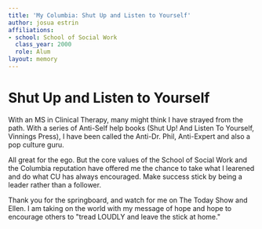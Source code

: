 ```yaml
---
title: 'My Columbia: Shut Up and Listen to Yourself'
author: josua estrin
affiliations:
- school: School of Social Work
  class_year: 2000
  role: Alum
layout: memory
---
```


# Shut Up and Listen to Yourself

With an MS in Clinical Therapy, many might think I have strayed from the path.  With a series of Anti-Self help books (Shut Up! And Listen To Yourself, Vinnings Press), I have been called the Anti-Dr. Phil, Anti-Expert and also a pop culture guru.

All great for the ego. But the core values of the School of Social Work and the Columbia reputation have offered me the chance to take what I learened and do what CU has always encouraged. Make success stick by being a leader rather than a follower.

Thank you for the springboard, and watch for me on The Today Show and Ellen. I am taking on the world with my message of hope and hope to encourage others to "tread LOUDLY and leave the stick at home."
